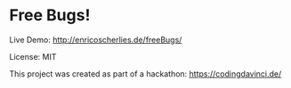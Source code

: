 # Free Bugs!

Live Demo: http://enricoscherlies.de/freeBugs/

License: MIT

This project was created as part of a hackathon: https://codingdavinci.de/

